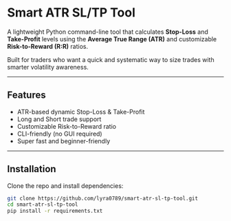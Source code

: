 # Smart ATR SL/TP Tool

A lightweight Python command-line tool that calculates **Stop-Loss** and **Take-Profit** levels using the **Average True Range (ATR)** and customizable **Risk-to-Reward (R:R)** ratios.

Built for traders who want a quick and systematic way to size trades with smarter volatility awareness.

---

## Features

- ATR-based dynamic Stop-Loss & Take-Profit
- Long and Short trade support
- Customizable Risk-to-Reward ratio
- CLI-friendly (no GUI required)
- Super fast and beginner-friendly

---

## Installation

Clone the repo and install dependencies:

```bash
git clone https://github.com/lyra0789/smart-atr-sl-tp-tool.git
cd smart-atr-sl-tp-tool
pip install -r requirements.txt
